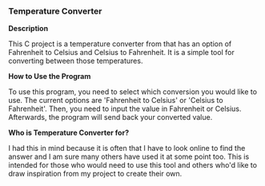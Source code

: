 ### Temperature Converter

**Description**

This C project is a temperature converter from that has an option of Fahrenheit to Celsius and Celsius to Fahrenheit. It is a simple tool for converting between those temperatures. 

**How to Use the Program**

To use this program, you need to select which conversion you would like to use. The current options are  'Fahrenheit to Celsius' or 'Celsius to Fahrenheit'. Then, you need to input the value in Fahrenheit or Celsius. Afterwards, the program will send back your converted value.

**Who is Temperature Converter for?**

I had this in mind because it is often that I have to look online to find the answer and I am sure many others have used it at some point too. This is intended for those who would need to use this tool and others who'd like to draw inspiration from my project to create their own.
